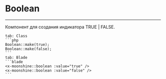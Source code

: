 # Boolean
---
Компонент для создания индикатора TRUE | FALSE.

~~~tabs
tab: Class
```php
Boolean::make(true);
Boolean::make(false);
```
tab: Blade
```blade
<x-moonshine::boolean :value="true" />
<x-moonshine::boolean :value="false" />
```
~~~